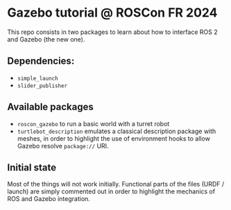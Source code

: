 # Gazebo tutorial @ ROSCon FR 2024

This repo consists in two packages to learn about how to interface ROS 2 and Gazebo (the new one).

## Dependencies:

- `simple_launch`
- `slider_publisher`

## Available packages

- `roscon_gazebo` to run a basic world with a turret robot
- `turtlebot_description` emulates a classical description package with meshes, in order to highlight the use of environment hooks to allow Gazebo resolve `package://` URI.

## Initial state

Most of the things will not work initially. Functional parts of the files (URDF / launch) are simply commented out in order to highlight the mechanics of ROS and Gazebo integration.
